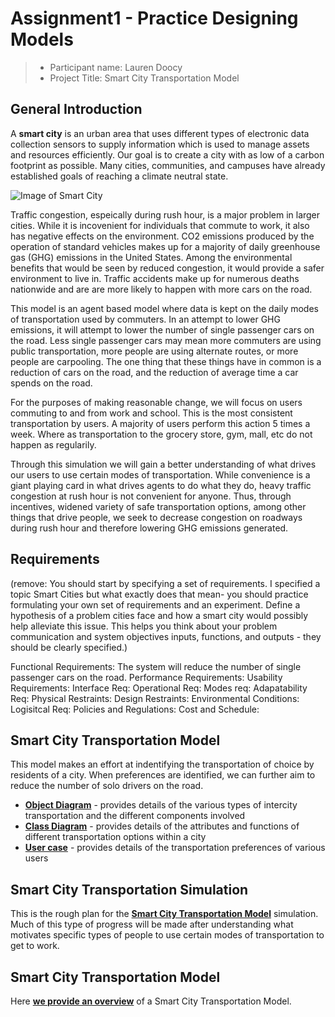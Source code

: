 # Assignment1 - Practice Designing Models

> * Participant name: Lauren Doocy
> * Project Title: Smart City Transportation Model

## General Introduction

A **smart city** is an urban area that uses different types of electronic data collection sensors to supply information which is used to manage assets and resources efficiently. Our goal is to create a city with as low of a carbon footprint as possible. Many cities, communities, and campuses have already established goals of reaching a climate neutral state.

![Image of Smart City](images/smartcity.png)

Traffic congestion, espeically during rush hour, is a major problem in larger cities. While it is incovenient for individuals that commute to work, it also has negative effects on the environment. CO2 emissions produced by the operation of standard vehicles makes up for a majority of daily greenhouse gas (GHG) emissions in the United States. Among the environmental benefits that would be seen by reduced congestion, it would provide a safer environment to live in. Traffic accidents make up for numerous deaths nationwide and are are more likely to happen with more cars on the road.

This model is an agent based model where data is kept on the daily modes of transportation used by commuters. In an attempt to lower GHG emissions, it will attempt to lower the number of single passenger cars on the road. Less single passenger cars may mean more commuters are using public transportation, more people are using alternate routes, or more people are carpooling. The one thing that these things have in common is a reduction of cars on the road, and the reduction of average time a car spends on the road.

For the purposes of making reasonable change, we will focus on users commuting to and from work and school. This is the most consistent transportation by users. A majority of users perform this action 5 times a week. Where as transportation to the grocery store, gym, mall, etc do not happen as regularily.

Through this simulation we will gain a better understanding of what drives our users to use certain modes of transportation. While convenience is a giant playing card in what drives agents to do what they do, heavy traffic congestion at rush hour is not convenient for anyone. Thus, through incentives, widened variety of safe transportation options, among other things that drive people, we seek to decrease congestion on roadways during rush hour and therefore lowering GHG emissions generated.

## Requirements

(remove: You should start by specifying a set of requirements. I specified a topic Smart Cities but what exactly does that mean-  you should practice formulating your own set of requirements and an experiment. Define a hypothesis of a problem cities face and how a smart city would possibly help alleviate this issue. This helps you think about your problem communication and system objectives inputs, functions, and outputs - they should be clearly specified.)

Functional Requirements: The system will reduce the number of single passenger cars on the road.
Performance Requirements:
Usability Requirements:
Interface Req:
Operational Req:
Modes req:
Adapatability Req:
Physical Restraints:
Design Restraints:
Environmental Conditions:
Logisitcal Req:
Policies and Regulations:
Cost and Schedule:

## Smart City Transportation Model

This model makes an effort at indentifying the transportation of choice by residents of a city. When preferences are identified, we can further aim to reduce the number of solo drivers on the road.

* [**Object Diagram**](model/object_diagram.md) - provides details of the various types of intercity transportation and the different components involved
* [**Class Diagram**](model/class_diagram.md) - provides details of the attributes and functions of different transportation options within a city
* [**User case**](model/agent_usecase_diagram.md) - provides details of the transportation preferences of various users

## Smart City Transportation Simulation

This is the rough plan for the [**Smart City Transportation Model**](model/README.md) simulation. Much of this type of progress will be made after understanding what motivates specific types of people to use certain modes of transportation to get to work.


## Smart City Transportation Model

Here [**we provide an overview**](code/README.md) of a Smart City Transportation Model.
